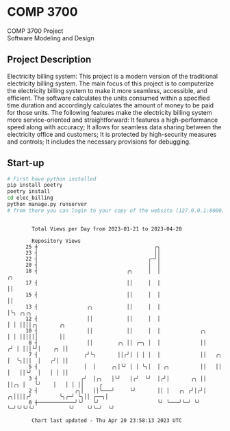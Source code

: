 # COMP 3700
COMP 3700 Project  
Software Modeling and Design
## Project Description
Electricity billing system: This project is a modern version of the traditional electricity billing system. The main focus of this project is to computerize the electricity billing system to make it more seamless, accessible, and efficient. The software calculates the units consumed within a specified time duration and accordingly calculates the amount of money to be paid for those units. The following features make the electricity billing system more service-oriented and straightforward: It features a high-performance speed along with accuracy; It allows for seamless data sharing between the electricity office and customers; It is protected by high-security measures and controls; It includes the necessary provisions for debugging.

## Start-up
```bash
# First have python installed
pip install poetry
poetry install
cd elec_billing
python manage.py runserver
# from there you can login to your copy of the website (127.0.0.1:8000), default creds are admin/admin
```

```

        Total Views per Day from 2023-01-21 to 2023-04-20

        Repository Views
      25 ┼                                      ╭╮
      23 ┤                                      ││
      22 ┤                                    ╭─╯│
      20 ┤                                    │  │
      18 ┤                             ╭╮     │  │                        ╭╮
      17 ┤                             ││     │  │                        ││
      15 ┤                             ││     │  │                        ││
      13 ┤                ╭╮           ││     │  │                        │╰╮ ╭╮╭╮
      12 ┤                ││           ││     │  │                        │ │ ││││╭╮       ╭╮
      10 ┤                ││           ││     │  │             ╭╮         │ │ ││││││       ││
       8 ┤                ││        ╭╮ ││ ╭─╮ │  │             ││        ╭╯ │ │││╰╯│    ╭╮ ││
       7 ┤               ╭╯╰╮       ││╭╯│ │ │ │  │             ││   ╭╮   │  ╰╮│││  │   ╭╯│ ││
       5 ┤               │  │     ╭╮│╰╯ │ │ ╰╮│  │ ╭╮          ││   ││   │   ││╰╯  │   │ │ ││
       3 ┤              ╭╯  │╭╮   │╰╯   │╭╯  ╰╯  │╭╯│       ╭╮ ││   ││╭╮ │   ╰╯    │   │ │ ││     ╭
       2 ┤            ╭╮│   ││╰───╯     ╰╯       ││ │   ╭╮ ╭╯│╭╯│ ╭╮││││╭╯         ╰╮╭─╯ ╰╮││ ╭──╮│
       0 ┼────────────╯╰╯   ╰╯                   ╰╯ ╰───╯╰─╯ ╰╯ ╰─╯╰╯╰╯╰╯           ╰╯    ╰╯╰─╯  ╰╯

        Chart last updated - Thu Apr 20 23:58:13 2023 UTC
        
```
